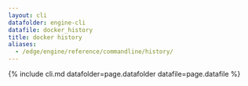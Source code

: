```yaml
---
layout: cli
datafolder: engine-cli
datafile: docker_history
title: docker history
aliases:
  - /edge/engine/reference/commandline/history/
---
```

<!--
This page is automatically generated from Docker's source code. If you want to
suggest a change to the text that appears here, open a ticket or pull request
in the source repository on GitHub:

https://github.com/docker/cli
-->
{% include cli.md datafolder=page.datafolder datafile=page.datafile %}
